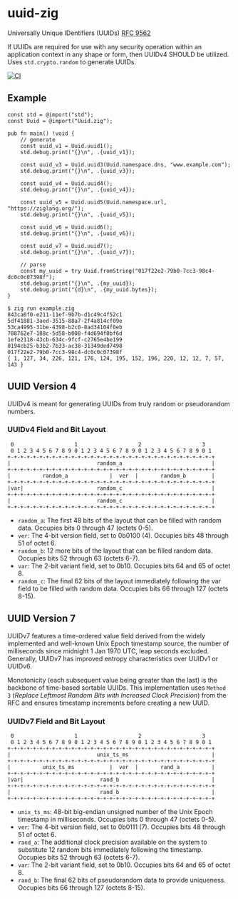 # uuid-zig
Universally Unique IDentifiers (UUIDs) [RFC 9562](https://www.rfc-editor.org/rfc/rfc9562.html)

If UUIDs are required for use with any security operation within an application context in any shape or form, then UUIDv4 SHOULD be utilized. Uses `std.crypto.random` to generate UUIDs.

[![CI](https://github.com/oittaa/uuid-zig/actions/workflows/ci.yaml/badge.svg)](https://github.com/oittaa/uuid-zig/actions/workflows/ci.yaml)

## Example

```zig
const std = @import("std");
const Uuid = @import("Uuid.zig");

pub fn main() !void {
    // generate
    const uuid_v1 = Uuid.uuid1();
    std.debug.print("{}\n", .{uuid_v1});

    const uuid_v3 = Uuid.uuid3(Uuid.namespace.dns, "www.example.com");
    std.debug.print("{}\n", .{uuid_v3});

    const uuid_v4 = Uuid.uuid4();
    std.debug.print("{}\n", .{uuid_v4});

    const uuid_v5 = Uuid.uuid5(Uuid.namespace.url, "https://ziglang.org/");
    std.debug.print("{}\n", .{uuid_v5});

    const uuid_v6 = Uuid.uuid6();
    std.debug.print("{}\n", .{uuid_v6});

    const uuid_v7 = Uuid.uuid7();
    std.debug.print("{}\n", .{uuid_v7});

    // parse
    const my_uuid = try Uuid.fromString("017f22e2-79b0-7cc3-98c4-dc0c0c07398f");
    std.debug.print("{}\n", .{my_uuid});
    std.debug.print("{d}\n", .{my_uuid.bytes});
}
```

```
$ zig run example.zig 
843ca0f0-e211-11ef-9b7b-d1c49c4f52c1
5df41881-3aed-3515-88a7-2f4a814cf09e
53ca4995-31be-4398-b2c0-8ad34104f0eb
708762e7-188c-5d58-b008-f4d694f0bf6d
1efe2118-43cb-634c-9fcf-c2765e4be199
0194cb25-b3b2-7b33-ac38-31349ded7498
017f22e2-79b0-7cc3-98c4-dc0c0c07398f
{ 1, 127, 34, 226, 121, 176, 124, 195, 152, 196, 220, 12, 12, 7, 57, 143 }
```

## UUID Version 4
UUIDv4 is meant for generating UUIDs from truly random or pseudorandom numbers.

### UUIDv4 Field and Bit Layout

```
 0                   1                   2                   3
 0 1 2 3 4 5 6 7 8 9 0 1 2 3 4 5 6 7 8 9 0 1 2 3 4 5 6 7 8 9 0 1
+-+-+-+-+-+-+-+-+-+-+-+-+-+-+-+-+-+-+-+-+-+-+-+-+-+-+-+-+-+-+-+-+
|                           random_a                            |
+-+-+-+-+-+-+-+-+-+-+-+-+-+-+-+-+-+-+-+-+-+-+-+-+-+-+-+-+-+-+-+-+
|          random_a             |  ver  |       random_b        |
+-+-+-+-+-+-+-+-+-+-+-+-+-+-+-+-+-+-+-+-+-+-+-+-+-+-+-+-+-+-+-+-+
|var|                       random_c                            |
+-+-+-+-+-+-+-+-+-+-+-+-+-+-+-+-+-+-+-+-+-+-+-+-+-+-+-+-+-+-+-+-+
|                           random_c                            |
+-+-+-+-+-+-+-+-+-+-+-+-+-+-+-+-+-+-+-+-+-+-+-+-+-+-+-+-+-+-+-+-+
```

- `random_a`: The first 48 bits of the layout that can be filled with random data. Occupies bits 0 through 47 (octets 0-5).
- `ver`: The 4-bit version field, set to 0b0100 (4). Occupies bits 48 through 51 of octet 6.
- `random_b`: 12 more bits of the layout that can be filled random data. Occupies bits 52 through 63 (octets 6-7).
- `var`: The 2-bit variant field, set to 0b10. Occupies bits 64 and 65 of octet 8.
- `random_c`: The final 62 bits of the layout immediately following the var field to be filled with random data. Occupies bits 66 through 127 (octets 8-15).

## UUID Version 7
UUIDv7 features a time-ordered value field derived from the widely implemented and well-known Unix Epoch timestamp source, the number of milliseconds since midnight 1 Jan 1970 UTC, leap seconds excluded. Generally, UUIDv7 has improved entropy characteristics over UUIDv1 or UUIDv6.

Monotonicity (each subsequent value being greater than the last) is the backbone of time-based sortable UUIDs. This implementation uses `Method 3` (*Replace Leftmost Random Bits with Increased Clock Precision*) from the RFC and ensures timestamp increments before creating a new UUID.

### UUIDv7 Field and Bit Layout

```
 0                   1                   2                   3
 0 1 2 3 4 5 6 7 8 9 0 1 2 3 4 5 6 7 8 9 0 1 2 3 4 5 6 7 8 9 0 1
+-+-+-+-+-+-+-+-+-+-+-+-+-+-+-+-+-+-+-+-+-+-+-+-+-+-+-+-+-+-+-+-+
|                           unix_ts_ms                          |
+-+-+-+-+-+-+-+-+-+-+-+-+-+-+-+-+-+-+-+-+-+-+-+-+-+-+-+-+-+-+-+-+
|          unix_ts_ms           |  ver  |       rand_a          |
+-+-+-+-+-+-+-+-+-+-+-+-+-+-+-+-+-+-+-+-+-+-+-+-+-+-+-+-+-+-+-+-+
|var|                        rand_b                             |
+-+-+-+-+-+-+-+-+-+-+-+-+-+-+-+-+-+-+-+-+-+-+-+-+-+-+-+-+-+-+-+-+
|                            rand_b                             |
+-+-+-+-+-+-+-+-+-+-+-+-+-+-+-+-+-+-+-+-+-+-+-+-+-+-+-+-+-+-+-+-+
```

- `unix_ts_ms`: 48-bit big-endian unsigned number of the Unix Epoch timestamp in milliseconds. Occupies bits 0 through 47 (octets 0-5).
- `ver`: The 4-bit version field, set to 0b0111 (7). Occupies bits 48 through 51 of octet 6.
- `rand_a`: The additional clock precision available on the system to substitute 12 random bits immediately following the timestamp. Occupies bits 52 through 63 (octets 6-7).
- `var`: The 2-bit variant field, set to 0b10. Occupies bits 64 and 65 of octet 8.
- `rand_b`: The final 62 bits of pseudorandom data to provide uniqueness. Occupies bits 66 through 127 (octets 8-15).
